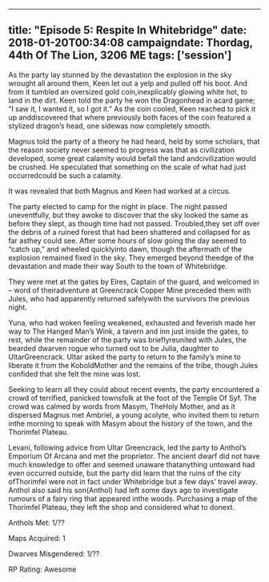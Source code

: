 
---
title: "Episode 5: Respite In Whitebridge"
date: 2018-01-20T00:34:08
campaigndate: Thordag, 44th Of The Lion, 3206 ME
tags: ['session']
---

As the party lay stunned by the devastation the explosion in the sky wrought all around them, Keen let out a yelp and pulled off his boot. And from it tumbled an oversized gold coin,inexplicably glowing white hot, to land in the dirt. Keen told the party he won the Dragonhead in acard game; “I saw it, I wanted it, so I got it.” As the coin cooled, Keen reached to pick it up anddiscovered that where previously both faces of the coin featured a stylized dragon’s head, one sidewas now completely smooth.

Magnus told the party of a theory he had heard, held by some scholars, that the reason society never seemed to progress was that as civilization developed, some great calamity would befall the land andcivilization would be crushed. He speculated that something on the scale of what had just occurredcould be such a calamity.

It was revealed that both Magnus and Keen had worked at a circus.

The party elected to camp for the night in place. The night passed uneventfully, but they awoke to discover that the sky looked the same as before they slept, as though time had not passed. Troubled,they set off over the debris of a ruined forest that had been shattered and collapsed for as far asthey could see. After some hours of slow going the day seemed to “catch up,” and wheeled quicklyinto dawn, though the aftermath of the explosion remained fixed in the sky. They emerged beyond theedge of the devastation and made their way South to the town of Whitebridge.

They were met at the gates by Elres, Captain of the guard, and welcomed in – word of theiradventure at Greencrack Copper Mine preceded them with Jules, who had apparently returned safelywith the survivors the previous night.

Yuna, who had woken feeling weakened, exhausted and feverish made her way to The Hanged Man’s Wink, a tavern and inn just inside the gates, to rest, while the remainder of the party was brieflyreunited with Jules, the bearded dwarven rogue who turned out to be Julia, daughter to UltarGreencrack. Ultar asked the party to return to the family’s mine to liberate it from the KoboldMother and the remains of the tribe, though Jules confided that she felt the mine was lost.

Seeking to learn all they could about recent events, the party encountered a crowd of terrified, panicked townsfolk at the foot of the Temple Of Syf. The crowd was calmed by words from Masym, TheHoly Mother, and as it dispersed Magnus met Ambriel, a young acolyte, who invited them to return inthe morning to speak with Masym about the history of the town, and the Thorimfel Plateau.

Levani, following advice from Ultar Greencrack, led the party to Anthol’s Emporium Of Arcana and met the proprietor. The ancient dwarf did not have much knowledge to offer and seemed unaware thatanything untoward had even occurred outside,  but the party did learn that the ruins of the city ofThorimfel were not in fact under Whitebridge but a few days’ travel away. Anthol also said his son(Anthol) had left some days ago to investigate rumours of a fairy ring that appeared inthe woods. Purchasing a map of the Thorimfel Plateau, they left the shop and considered what to donext.

Anthols Met: 1/??

Maps Acquired: 1

Dwarves Misgendered: 1/??

RP Rating: Awesome


